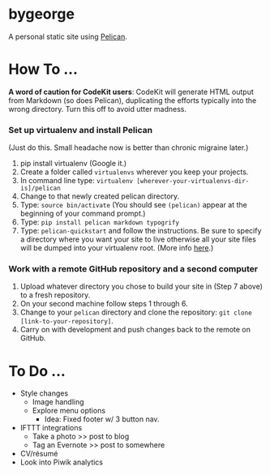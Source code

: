 # bygeorge
A personal static site using [Pelican](http://docs.getpelican.com/en/3.6.3/index.html).

# How To ...

**A word of caution for CodeKit users**: CodeKit will generate HTML output from Markdown (so does Pelican), duplicating the efforts typically into the wrong directory. Turn this off to avoid utter madness.

### Set up virtualenv and install Pelican

(Just do this. Small headache now is better than chronic migraine later.)

1. pip install virtualenv (Google it.)
2. Create a folder called `virtualenvs` wherever you keep your projects.
3. In command line type: `virtualenv [wherever-your-virtualenvs-dir-is]/pelican`
4. Change to that newly created pelican directory.
5. Type: `source bin/activate` (You should see `(pelican)` appear at the beginning of your command prompt.)
6. Type: `pip install pelican markdown typogrify`
7. Type: `pelican-quickstart` and follow the instructions. Be sure to specify a directory where you want your site to live otherwise all your site files will be dumped into your virtualenv root. (More info [here](http://docs.getpelican.com/en/3.6.3/install.html).)

### Work with a remote GitHub repository and a second computer

1. Upload whatever directory you chose to build your site in (Step 7 above) to a fresh repository.
2. On your second machine follow steps 1 through 6.
3. Change to your `pelican` directory and clone the repository: `git clone [link-to-your-repository]`.
4. Carry on with development and push changes back to the remote on GitHub. 

# To Do ...

* Style changes
	* Image handling
	* Explore menu options
		* Idea: Fixed footer w/ 3 button nav.
* IFTTT integrations
	* Take a photo >> post to blog
	* Tag an Evernote >> post to somewhere
* CV/résumé
* Look into Piwik analytics

